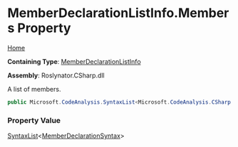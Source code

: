 # MemberDeclarationListInfo\.Members Property

[Home](../../../../../README.md)

**Containing Type**: [MemberDeclarationListInfo](../README.md)

**Assembly**: Roslynator\.CSharp\.dll

  
A list of members\.

```csharp
public Microsoft.CodeAnalysis.SyntaxList<Microsoft.CodeAnalysis.CSharp.Syntax.MemberDeclarationSyntax> Members { get; }
```

### Property Value

[SyntaxList](https://docs.microsoft.com/en-us/dotnet/api/microsoft.codeanalysis.syntaxlist-1)\<[MemberDeclarationSyntax](https://docs.microsoft.com/en-us/dotnet/api/microsoft.codeanalysis.csharp.syntax.memberdeclarationsyntax)\>

